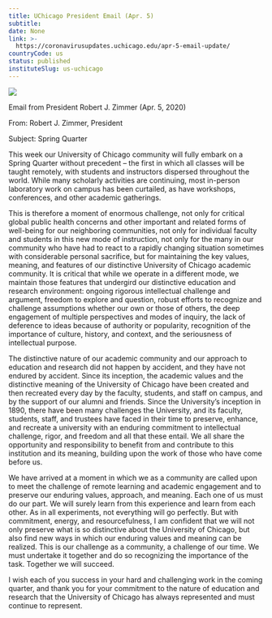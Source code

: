 ```yaml
---
title: UChicago President Email (Apr. 5)
subtitle: 
date: None
link: >-
  https://coronavirusupdates.uchicago.edu/apr-5-email-update/
countryCode: us
status: published
instituteSlug: us-uchicago
---
```

![](https://voices.uchicago.edu/coronavirusupdates/files/2019/04/Corona_updates_fullres.jpg)

Email from President Robert J. Zimmer (Apr. 5, 2020)

From: Robert J. Zimmer, President

Subject: Spring Quarter

This week our University of Chicago community will fully embark on a Spring Quarter without precedent – the first in which all classes will be taught remotely, with students and instructors dispersed throughout the world. While many scholarly activities are continuing, most in-person laboratory work on campus has been curtailed, as have workshops, conferences, and other academic gatherings.

This is therefore a moment of enormous challenge, not only for critical global public health concerns and other important and related forms of well-being for our neighboring communities, not only for individual faculty and students in this new mode of instruction, not only for the many in our community who have had to react to a rapidly changing situation sometimes with considerable personal sacrifice, but for maintaining the key values, meaning, and features of our distinctive University of Chicago academic community. It is critical that while we operate in a different mode, we maintain those features that undergird our distinctive education and research environment: ongoing rigorous intellectual challenge and argument, freedom to explore and question, robust efforts to recognize and challenge assumptions whether our own or those of others, the deep engagement of multiple perspectives and modes of inquiry, the lack of deference to ideas because of authority or popularity, recognition of the importance of culture, history, and context, and the seriousness of intellectual purpose.

The distinctive nature of our academic community and our approach to education and research did not happen by accident, and they have not endured by accident. Since its inception, the academic values and the distinctive meaning of the University of Chicago have been created and then recreated every day by the faculty, students, and staff on campus, and by the support of our alumni and friends. Since the University’s inception in 1890, there have been many challenges the University, and its faculty, students, staff, and trustees have faced in their time to preserve, enhance, and recreate a university with an enduring commitment to intellectual challenge, rigor, and freedom and all that these entail. We all share the opportunity and responsibility to benefit from and contribute to this institution and its meaning, building upon the work of those who have come before us.

We have arrived at a moment in which we as a community are called upon to meet the challenge of remote learning and academic engagement and to preserve our enduring values, approach, and meaning. Each one of us must do our part. We will surely learn from this experience and learn from each other. As in all experiments, not everything will go perfectly. But with commitment, energy, and resourcefulness, I am confident that we will not only preserve what is so distinctive about the University of Chicago, but also find new ways in which our enduring values and meaning can be realized. This is our challenge as a community, a challenge of our time. We must undertake it together and do so recognizing the importance of the task. Together we will succeed.

I wish each of you success in your hard and challenging work in the coming quarter, and thank you for your commitment to the nature of education and research that the University of Chicago has always represented and must continue to represent.